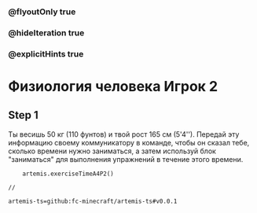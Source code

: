 ### @flyoutOnly true
### @hideIteration true
### @explicitHints true

# Физиология человека Игрок 2

## Step 1
Ты весишь 50 кг (110 фунтов) и твой рост 165 см (5'4''). Передай эту информацию своему коммуникатору в команде, чтобы он сказал тебе, сколько времени нужно заниматься, а затем используй блок "заниматься" для выполнения упражнений в течение этого времени.


```ghost
    artemis.exerciseTimeA4P2()
```
```template
//
```

```package
artemis-ts=github:fc-minecraft/artemis-ts#v0.0.1
```